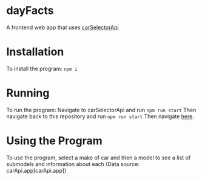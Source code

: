 # dayFacts
A frontend web app that uses [carSelectorApi](github.com/M-A-Chapman/carSelectorApi)

# Installation
To install the program:
``` npm i ```

# Running
To run the program:
Navigate to carSelectorApi and run
``` npm run start ```
Then navigate back to this repository and run
``` npm run start ```
Then navigate [here](http://localhost:3000).

# Using the Program
To use the program, select a make of car and then a model to see a list of submodels and information about each
(Data source: carApi.app[carApi.app])
